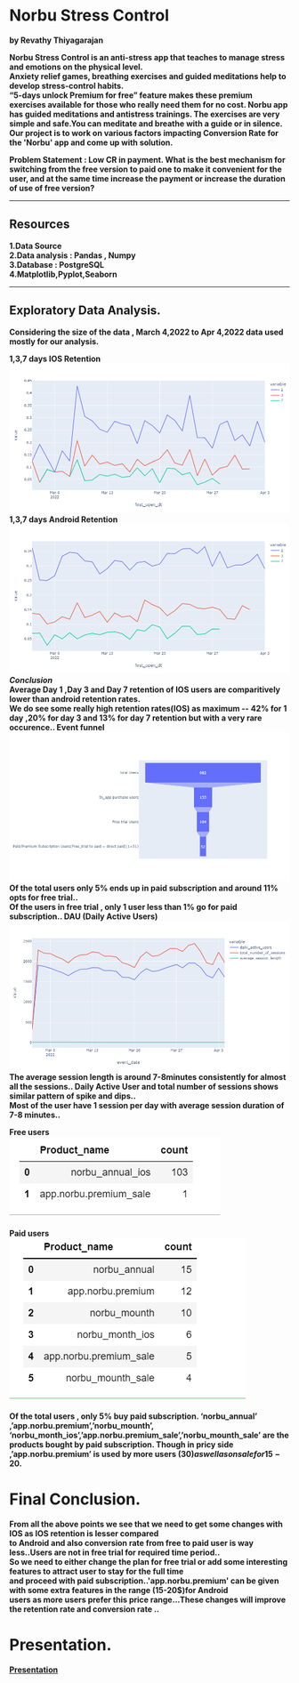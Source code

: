 # Norbu Stress Control
<b> by Revathy Thiyagarajan  
  
Norbu Stress Control is an anti-stress app that teaches to manage stress and emotions on the physical level.  
Anxiety relief games, breathing exercises and guided meditations help to develop stress-control habits.  
“5-days unlock Premium for free” feature makes these premium exercises available for those who really need them for no cost.
Norbu app has guided meditations and antistress trainings. The exercises are very simple and safe.You can meditate and breathe with a guide or in silence.
Our project is to work on various factors impacting Conversion Rate for the 'Norbu' app and come up with solution.

Problem Statement : Low CR in payment.
What is the best mechanism for switching from the free version to paid one to make it convenient for the user, and at the same time increase the payment or increase the duration of use of free version?  
  
*** 

## Resources
1.Data Source   
2.Data analysis : Pandas , Numpy  
3.Database : PostgreSQL  
4.Matplotlib,Pyplot,Seaborn
  
***
## Exploratory Data Analysis.  
 
 Considering the size of the data , March 4,2022 to Apr 4,2022 data used mostly for our analysis.  
  
<b>1,3,7 days IOS Retention  
![IOS Retention](images/android.png '1,3,7 days IOS Retention')  
<b>1,3,7 days Android Retention  
![Android Retention](images/ios.png '1,3,7 days Android Retention')  
***Conclusion***  
Average Day 1 ,Day 3 and Day 7 retention of IOS users are comparitively lower than android retention rates.  
We do see some really high retention rates(IOS) as maximum -- 42% for 1 day ,20% for day 3 and 13% for day 7 retention but with a very rare occurence..
<b>Event funnel  
![Event funnel](images/user_funnel.png 'Event funnel')   
Of the total users only 5% ends up in paid subscription  and around 11% opts for free trial..  
Of the users in free trial , only 1 user less than 1% go for paid subscription..
<b>DAU (Daily Active Users)
![DAU](images/dau.png 'DAU')  
The average session length is around 7-8minutes consistently for almost all the sessions..
Daily Active User and total number of sessions shows similar pattern of spike and dips..  
Most of the user have 1 session per day with average session duration of 7-8 minutes..  
 
<b>Free users<br>
![Free users](images/free.png 'Free users')  
<br>
<b>Paid users<br>
![Paid users](images/paid.png 'Paid users')  
 <br> 
 Of the total users , only 5% buy paid subscription. 
 ‘norbu_annual’ ,’app.norbu.premium’,’norbu_mounth’, ‘norbu_month_ios’,’app.norbu.premium_sale’,’norbu_mounth_sale’ are the products bought by paid subscription.
 Though in pricy side ,’app.norbu.premium’ is used by more users (30$) as well as on sale for 15-20$.   
 
# Final Conclusion.   
From all the above points we see that we need to get some changes with IOS as IOS retention is lesser compared  
to Android and also conversion rate from free to paid user is way less..Users are not in free trial for required time period..  
So we need to either change the plan for free trial or add some interesting features to attract user to stay for the full time  
and proceed with paid subscription..'app.norbu.premium' can be given with some extra features in the range (15-20$)for Android  
users as more users prefer this price range...These changes will improve the retention rate and conversion rate ..

 # Presentation.  
 [Presentation](https://docs.google.com/presentation/d/1kP_OW7dlzC85_vj1VnEM1rtyPvFN04u-/edit?usp=sharing&ouid=113662054605653502082&rtpof=true&sd=true)
  
  
  
  

